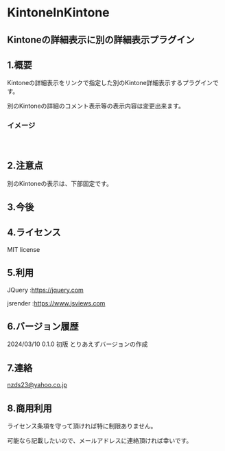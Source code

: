 # KintoneInKintone

## Kintoneの詳細表示に別の詳細表示プラグイン

## 1.概要

Kintoneの詳細表示をリンクで指定した別のKintone詳細表示するプラグインです。

別のKintoneの詳細のコメント表示等の表示内容は変更出来ます。

### イメージ

　
## 2.注意点

別のKintoneの表示は、下部固定です。

## 3.今後


## 4.ライセンス

MIT license

## 5.利用

JQuery   :https://jquery.com

jsrender :https://www.jsviews.com


## 6.バージョン履歴

 2024/03/10 0.1.0 初版 とりあえずバージョンの作成
 

## 7.連絡

nzds23@yahoo.co.jp

## 8.商用利用

ライセンス条項を守って頂ければ特に制限ありません。

可能なら記載したいので、メールアドレスに連絡頂ければ幸いです。

